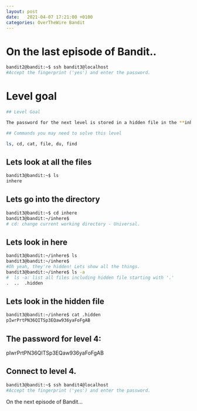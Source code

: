 ```yaml
---
layout: post
date:   2021-04-07 17:21:00 +0100
categories: OverTheWire Bandit
---
```

#  On the last episode of Bandit..

```bash
bandit2@bandit:~$ ssh bandit3@localhost
#Accept the fingerprint ('yes') and enter the password.
```

# Level goal
```bash
## Level Goal

The password for the next level is stored in a hidden file in the **inhere** directory.

## Commands you may need to solve this level

ls, cd, cat, file, du, find
```

## Lets look at all the files

```bash
bandit3@bandit:~$ ls
inhere
```

## Lets go into the directory

```bash
bandit3@bandit:~$ cd inhere
bandit3@bandit:~/inhere$
# cd: change current working directory - Universal. 
```

## Lets look in here

```bash
bandit3@bandit:~/inhere$ ls
bandit3@bandit:~/inhere$
#Oh yeah, they're hidden! Lets show all the things.
bandit3@bandit:~/inhere$ ls -a
#  ls -a: list all files including hidden file starting with '.'
.  ..  .hidden
```

## Lets look in the hidden file
```bash
bandit3@bandit:~/inhere$ cat .hidden
pIwrPrtPN36QITSp3EQaw936yaFoFgAB
```

## The password for level 4:

pIwrPrtPN36QITSp3EQaw936yaFoFgAB

## Connect to level 4.
```bash
bandit3@bandit:~$ ssh bandit4@localhost
#Accept the fingerprint ('yes') and enter the password.
```

On the next episode of Bandit...